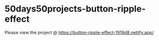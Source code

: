# 50days50projects-button-ripple-effect

Please view the project @ https://button-ripple-effect-1919d8.netlify.app/
